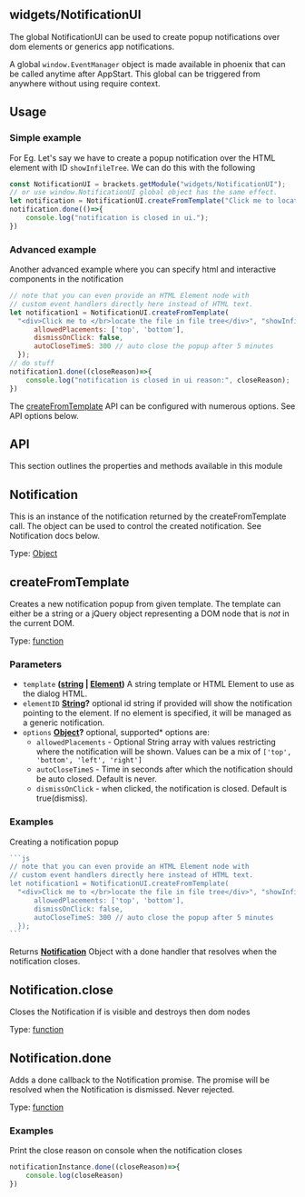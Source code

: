 <!-- Generated by documentation.js. Update this documentation by updating the source code. -->

## widgets/NotificationUI

The global NotificationUI can be used to create popup notifications over dom elements or generics app notifications.

A global `window.EventManager` object is made available in phoenix that can be called anytime after AppStart.
This global can be triggered from anywhere without using require context.

## Usage

### Simple example

For Eg. Let's say we have to create a popup notification over the HTML element with ID `showInfileTree`.
We can do this with the following

```js
const NotificationUI = brackets.getModule("widgets/NotificationUI");
// or use window.NotificationUI global object has the same effect.
let notification = NotificationUI.createFromTemplate("Click me to locate the file in file tree", "showInfileTree");
notification.done(()=>{
    console.log("notification is closed in ui.");
})
```

### Advanced example

Another advanced example where you can specify html and interactive components in the notification

```js
// note that you can even provide an HTML Element node with
// custom event handlers directly here instead of HTML text.
let notification1 = NotificationUI.createFromTemplate(
  "<div>Click me to </br>locate the file in file tree</div>", "showInfileTree",{
      allowedPlacements: ['top', 'bottom'],
      dismissOnClick: false,
      autoCloseTimeS: 300 // auto close the popup after 5 minutes
  });
// do stuff
notification1.done((closeReason)=>{
    console.log("notification is closed in ui reason:", closeReason);
})
```

The [createFromTemplate][1] API can be configured with numerous options. See API options below.

## API

This section outlines the properties and methods available in this module

## Notification

This is an instance of the notification returned by the createFromTemplate call. The object can be used to
control the created notification. See Notification docs below.

Type: [Object][2]

## createFromTemplate

Creates a new notification popup from given template.
The template can either be a string or a jQuery object representing a DOM node that is *not* in the current DOM.

Type: [function][3]

### Parameters

*   `template` **([string][4] | [Element][5])** A string template or HTML Element to use as the dialog HTML.
*   `elementID` **[String][4]?** optional id string if provided will show the notification pointing to the element.
    If no element is specified, it will be managed as a generic notification.
*   `options` **[Object][2]?** optional, supported*   options are:
    *   `allowedPlacements` - Optional String array with values restricting where the notification will be shown.
        Values can be a mix of `['top', 'bottom', 'left', 'right']`
    *   `autoCloseTimeS` - Time in seconds after which the notification should be auto closed. Default is never.
    *   `dismissOnClick` - when clicked, the notification is closed. Default is true(dismiss).

### Examples

Creating a notification popup

````javascript
```js
// note that you can even provide an HTML Element node with
// custom event handlers directly here instead of HTML text.
let notification1 = NotificationUI.createFromTemplate(
  "<div>Click me to </br>locate the file in file tree</div>", "showInfileTree",{
      allowedPlacements: ['top', 'bottom'],
      dismissOnClick: false,
      autoCloseTimeS: 300 // auto close the popup after 5 minutes
  });
```
````

Returns **[Notification][6]** Object with a done handler that resolves when the notification closes.

## Notification.close

Closes the Notification if is visible and destroys then dom nodes

Type: [function][3]

## Notification.done

Adds a done callback to the Notification promise. The promise will be resolved
when the Notification is dismissed. Never rejected.

Type: [function][3]

### Examples

Print the close reason on console when the notification closes

```javascript
notificationInstance.done((closeReason)=>{
    console.log(closeReason)
})
```

[1]: <>

[2]: https://developer.mozilla.org/docs/Web/JavaScript/Reference/Global_Objects/Object

[3]: https://developer.mozilla.org/docs/Web/JavaScript/Reference/Statements/function

[4]: https://developer.mozilla.org/docs/Web/JavaScript/Reference/Global_Objects/String

[5]: https://developer.mozilla.org/docs/Web/API/Element

[6]: #notification

